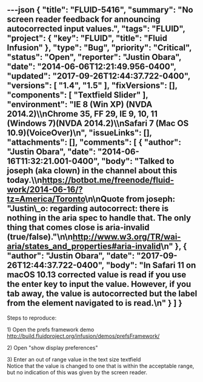 ---json
{
  "title": "FLUID-5416",
  "summary": "No screen reader feedback for announcing autocorrected input values.",
  "tags": "FLUID",
  "project": {
    "key": "FLUID",
    "title": "Fluid Infusion"
  },
  "type": "Bug",
  "priority": "Critical",
  "status": "Open",
  "reporter": "Justin Obara",
  "date": "2014-06-06T12:21:49.956-0400",
  "updated": "2017-09-26T12:44:37.722-0400",
  "versions": [
    "1.4",
    "1.5"
  ],
  "fixVersions": [],
  "components": [
    "Textfield Slider"
  ],
  "environment": "IE 8 (Win XP) (NVDA 2014.2)\\\nChrome 35, FF 29, IE 9, 10, 11 (Windows 7)(NVDA 2014.2)\\\nSafari 7 (Mac OS 10.9)(VoiceOver)\n",
  "issueLinks": [],
  "attachments": [],
  "comments": [
    {
      "author": "Justin Obara",
      "date": "2014-06-16T11:32:21.001-0400",
      "body": "Talked to joseph (aka clown) in the channel about this today.\\\n<https://botbot.me/freenode/fluid-work/2014-06-16/?tz=America/Toronto>\n\nQuote from joseph: \"Justin\\_o:  regarding autocorrect:  there is nothing in the aria spec to handle that.  The only thing that comes close is aria-invalid (true/false).\"\n\n<http://www.w3.org/TR/wai-aria/states_and_properties#aria-invalid>\n"
    },
    {
      "author": "Justin Obara",
      "date": "2017-09-26T12:44:37.722-0400",
      "body": "In Safari 11 on macOS 10.13 corrected value is read if you use the enter key to input the value. However, if you tab away, the value is autocorrected but the label from the element navigated to is read.\n"
    }
  ]
}
---
Steps to reproduce:

1\) Open the prefs framework demo\
<http://build.fluidproject.org/infusion/demos/prefsFramework/>

2\) Open "show display preferences"

3\) Enter an out of range value in the text size textfield\
Notice that the value is changed to one that is within the acceptable range, but no indication of this was given by the screen reader.&#x20;

        